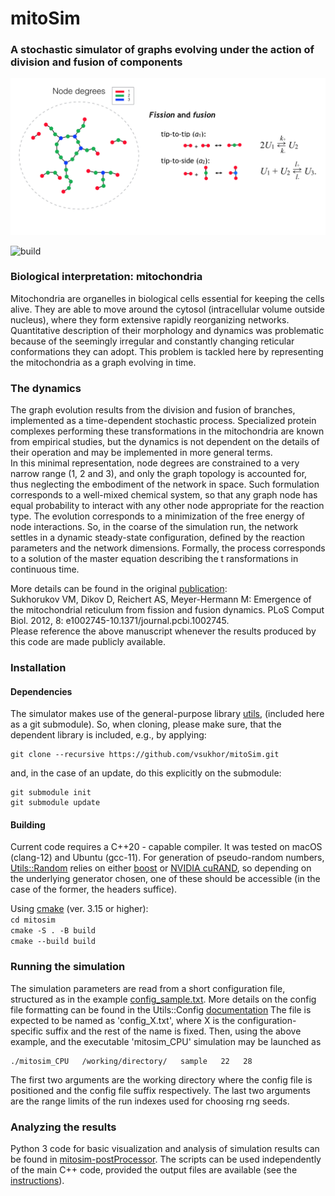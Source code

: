 #  mitoSim

### A stochastic simulator of graphs evolving under the action of division and fusion of components

![dynamic graph](imgs/dynamic_graph.png)

![build](https://github.com/vsukhor/MosaicSC/actions/workflows/cmake.yml/badge.svg)

### Biological interpretation: mitochondria

Mitochondria are organelles in biological cells essential for keeping the cells alive.
They are able to move around the cytosol (intracellular volume outside nucleus), where they 
form extensive rapidly reorganizing networks.
Quantitative description of their morphology and dynamics was problematic
because of the seemingly irregular and constantly changing reticular conformations they can adopt.
This problem is tackled here by representing the mitochondria as a graph evolving in time.

### The dynamics

The graph evolution results from the division and fusion of branches, implemented as a 
time-dependent stochastic process. Specialized protein complexes performing these 
transformations in the mitochondria are known from empirical studies, but the dynamics is not 
dependent on the details of their operation and may be implemented in more general terms.  
In this minimal representation, node degrees are constrained to a very narrow range (1, 2 and 3),
and only the graph topology is accounted for, thus neglecting the embodiment of the network in space.
Such formulation corresponds to a well-mixed chemical system, so that any graph node has 
equal probability to interact with any other node appropriate for the reaction type.
The evolution corresponds to a minimization of the free energy of node interactions.
So, in the coarse of the simulation run, the network settles in a dynamic steady-state configuration,
defined by the reaction parameters and the network dimensions.
Formally, the process corresponds to a solution of the master equation describing the t
ransformations in continuous time.

More details can be found in the original 
[publication](https://journals.plos.org/ploscompbiol/article?id=10.1371/journal.pcbi.1002745):  
Sukhorukov VM, Dikov D, Reichert AS, Meyer-Hermann M: Emergence of the mitochondrial 
reticulum from fission and fusion dynamics.
PLoS Comput Biol. 2012, 8: e1002745-10.1371/journal.pcbi.1002745.  
Please reference the above manuscript whenever the results produced by this code are made publicly available.

### Installation

#### Dependencies

The simulator makes use of the general-purpose library [utils](https://github.com/vsukhor/utils), 
(included here as a git submodule).
So, when cloning, please make sure, that the dependent library is included, e.g., by applying:

    git clone --recursive https://github.com/vsukhor/mitoSim.git

and, in the case of an update, do this explicitly on the submodule:

    git submodule init
    git submodule update

#### Building

Current code requires a C++20 - capable compiler. It was tested on macOS (clang-12) and Ubuntu (gcc-11).
For generation of pseudo-random numbers, [Utils::Random](https://github.com/vsukhor/utils/tree/master/utils/random)
relies on either [boost](https://www.boost.org/) or [NVIDIA cuRAND](https://developer.nvidia.com/curand), so
depending on the underlying generator chosen, one of these should be accessible (in the case 
of the former, the headers suffice).

Using [cmake](https://cmake.org) (ver. 3.15 or higher):  
    `cd mitosim`  
    `cmake -S . -B build`  
    `cmake --build build`  

### Running the simulation

The simulation parameters are read from a short configuration file, structured
as in the example [config_sample.txt](examples/config_sample.txt).
More details on the config file formatting can be found in the
Utils::Config [documentation](https://github.com/vsukhor/utils/blob/master/utils/config/conf_file_structure.md)
The file is expected to be named as 'config_X.txt', where X is the configuration-specific suffix 
and the rest of the name is fixed.
Then, using the above example, and the executable 'mitosim_CPU' simulation may be launched as

    ./mitosim_CPU   /working/directory/   sample   22   28

The first two arguments are the working directory where the config file is positioned and the 
config file suffix respectively. The last two arguments are the range limits of the run indexes 
used for choosing rng seeds.

### Analyzing the results

Python 3 code for basic visualization and analysis of simulation results can be found in 
[mitosim-postProcessor](https://github.com/vsukhor/mitosim-postProcessor).
The scripts can be used independently of the main C++ code,  provided the output files are 
available (see the [instructions](https://github.com/vsukhor/mitoSim-postProcessor/blob/main/README.md)).
